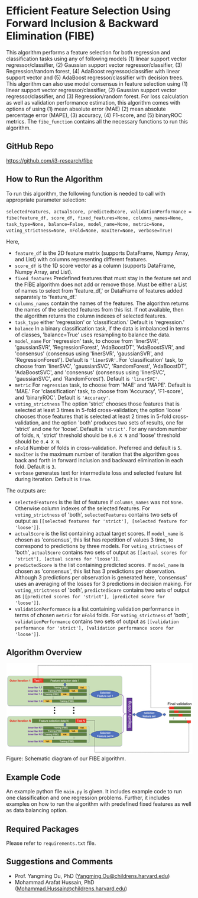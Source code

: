 # Efficient Feature Selection Using Forward Inclusion & Backward Elimination (FIBE)
This algorithm performs a feature selection for both regression and classification tasks using any of following models (1) linear support vector regressor/classifier, (2) Gaussian support vector regressor/classifier, (3) Regression/random forest, (4) AdaBoost regressor/classifier with linear support vector and (5) AdaBoost regressor/classifier with decision trees. This algorithm can also use model consensus in feature selection using (1) linear support vector regressor/classifier, (2) Gaussian support vector regressor/classifier, and (3) Regression/random forest. For loss calculation as well as validation performance estimation, this algorithm comes with options of using (1) mean absolute error (MAE) (2) mean absolute percentage error (MAPE), (3) accuracy, (4) F1-score, and (5) binaryROC metrics. The ``fibe_function`` contains all the necessary functions to run this algorithm. 

## GitHub Repo
https://github.com/i3-research/fibe

## How to Run the Algorithm
To run this algorithm, the following function is needed to call with appropriate parameter selection:

``selectedFeatures, actualScore, predictedScore, validationPerformance = fibe(feature_df, score_df, fixed_features=None, columns_names=None, task_type=None, balance=False, model_name=None, metric=None, voting_strictness=None, nFold=None, maxIter=None, verbose=True)``

Here, 
- ``feature_df`` is the 2D feature matrix (supports DataFrame, Numpy Array, and List) with columns representing different features.
- ``score_df`` is the 1D score vector as a column (supports DataFrame, Numpy Array, and List).
- ``fixed_features`` Predefined features that must stay in the feature set and the FIBE algorithm does not add or remove those. Must be either a List of names to select from 'feature_df,' or DataFrame of features added separately to 'feature_df.'
- ``columns_names`` contain the names of the features. The algorithm returns the names of the selected features from this list. If not available, then the algorithm returns the column indexes of selected features. 
- ``task_type`` either 'regression' or 'classification.' Default is 'regression.'
- ``balance`` In a binary classification task, if the data is imbalanced in terms of classes, 'balance=True' uses resampling to balance the data.
- ``model_name`` For 'regression' task, to choose from 'linerSVR', 'gaussianSVR', 'RegressionForest', 'AdaBoostDT', 'AdaBoostSVR', and 'consensus' (consensus using 'linerSVR', 'gaussianSVR', and 'RegressionForest'). Default is ``'linerSVR'``. For 'classification' task, to choose from 'linerSVC', 'gaussianSVC', 'RandomForest', 'AdaBoostDT', 'AdaBoostSVC', and 'consensus' (consensus using 'linerSVC', 'gaussianSVC', and 'RandomForest'). Default is ``'linerSVC'``.
- ``metric`` For ``regression`` task, to choose from 'MAE' and 'MAPE'. Default is 'MAE.' For 'classification' task, to choose from 'Accuracy', 'F1-score', and 'binaryROC'. Default is ``'Accuracy'``.
- ``voting_strictness`` The option 'strict' chooses those features that is selected at least 3 times in 5-fold cross-validation; the option 'loose' chooses those features that is selected at least 2 times in 5-fold cross-validation, and the option 'both' produces two sets of results, one for 'strict' and one for 'loose'. Default is ``'strict'``. For any random number of folds, ``N``, 'strict' threshold should be ``0.6 X N`` and 'loose' threshold should be ``0.4 X N``.
- ``nFold`` Number of folds in cross-validation. Preferred and default is ``5``.
- ``maxIter`` is the maximum number of iteration that the algorithm goes back and forth in forward inclusion and backward elimination in each fold. Default is ``3``.
- ``verbose`` generates text for intermediate loss and selected feature list during iteration. Default is ``True``.

The outputs are:
- ``selectedFeatures`` is the list of features if ``columns_names`` was not ``None``. Otherwise column indexes of the selected features. For ``voting_strictness`` of 'both', ``selectedFeatures`` contains two sets of output as ``[[selected features for 'strict'], [selected feature for 'loose']]``. 
- ``actualScore`` is the list containing actual target scores. If ``model_name`` is chosen as 'consensus', this list has repetition of values 3 time, to correspond to predictions by three models. For ``voting_strictness`` of 'both', ``actualScore`` contains two sets of output as ``[[actual scores for 'strict'], [actual scores for 'loose']]``.
- ``predictedScore`` is the list containing predicted scores. If ``model_name`` is chosen as 'consensus', this list has 3 predictions per observation. Although 3 predictions per observation is generated here, 'consensus' uses an averaging of the losses for 3 predictions in decision making. For ``voting_strictness`` of 'both', ``predictedScore`` contains two sets of output as ``[[predicted scores for 'strict'], [predicted score for 'loose']]``.
- ``validationPerformance`` is a list containing validation performance in terms of chosen ``metric`` for ``nFold`` folds. For ``voting_strictness`` of 'both', ``validationPerformance`` contains two sets of output as ``[[validation performance for 'strict'], [validation performance score for 'loose']]``.

## Algorithm Overview
![Alt text](figure/figure_v2.png?raw=true "Title")
Figure: Schematic diagram of our FIBE algorithm.

## Example Code
An example python file ``main.py`` is given. It includes example code to run one classification and one regression problems. Further, it includes examples on how to run the algorithm with predefined fixed features as well as data balancing option.

## Required Packages
Please refer to ``requirements.txt`` file.

## Suggestions and Comments
- Prof. Yangming Ou, PhD (Yangming.Ou@childrens.harvard.edu)
- Mohammad Arafat Hussain, PhD (Mohammad.Hussain@childrens.harvard.edu)